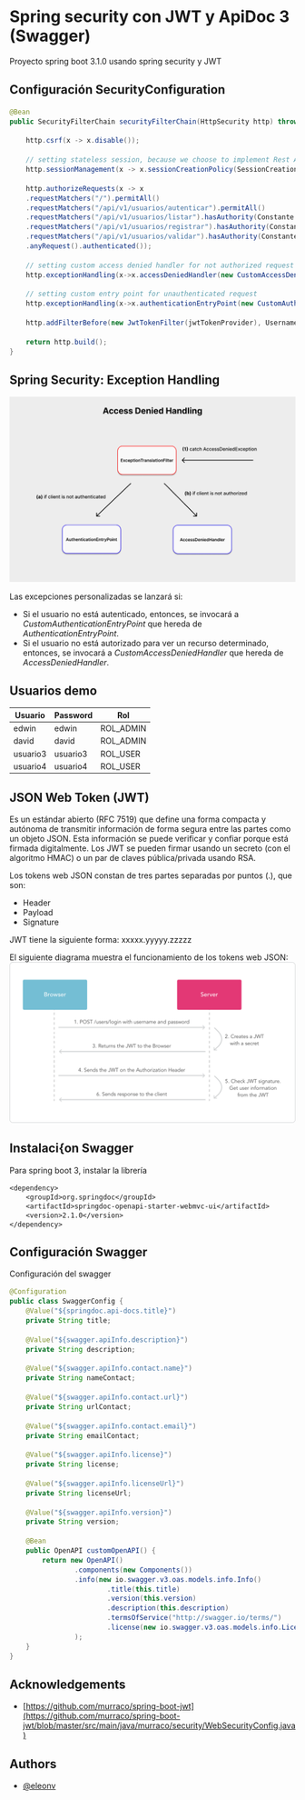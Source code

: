 # Spring security con JWT y ApiDoc 3 (Swagger)
Proyecto spring boot 3.1.0 usando spring security y JWT

## Configuración SecurityConfiguration
```java
@Bean
public SecurityFilterChain securityFilterChain(HttpSecurity http) throws Exception {

    http.csrf(x -> x.disable());

    // setting stateless session, because we choose to implement Rest API
    http.sessionManagement(x -> x.sessionCreationPolicy(SessionCreationPolicy.STATELESS));

    http.authorizeRequests(x -> x
    .requestMatchers("/").permitAll()
    .requestMatchers("/api/v1/usuarios/autenticar").permitAll()
    .requestMatchers("/api/v1/usuarios/listar").hasAuthority(Constante.ROL_ADMIN)
    .requestMatchers("/api/v1/usuarios/registrar").hasAuthority(Constante.ROL_ADMIN)
    .requestMatchers("/api/v1/usuarios/validar").hasAuthority(Constante.ROL_USER)
    .anyRequest().authenticated());

    // setting custom access denied handler for not authorized request
    http.exceptionHandling(x->x.accessDeniedHandler(new CustomAccessDeniedHandler()));

    // setting custom entry point for unauthenticated request
    http.exceptionHandling(x->x.authenticationEntryPoint(new CustomAuthenticationEntryPoint()));

    http.addFilterBefore(new JwtTokenFilter(jwtTokenProvider), UsernamePasswordAuthenticationFilter.class);

    return http.build();
}
```
## Spring Security: Exception Handling

![Exception Handling](https://github.com/eleonv/security-rol-back/blob/main/raw/AccessDeniedHandling.png)


Las excepciones personalizadas se lanzará si:
+ Si el usuario no está autenticado, entonces, se invocará a _CustomAuthenticationEntryPoint_ que hereda de _AuthenticationEntryPoint_.
+ Si el usuario no está autorizado para ver un recurso determinado, entonces, se invocará a _CustomAccessDeniedHandler_ que hereda de _AccessDeniedHandler_.

## Usuarios demo

| Usuario           | Password | Rol       |
| ----------------- |----------|-----------|
| edwin             | edwin    | ROL_ADMIN |
| david             | david    | ROL_ADMIN |
| usuario3          | usuario3 | ROL_USER  |
| usuario4          | usuario4 | ROL_USER  |

## JSON Web Token (JWT)
Es un estándar abierto (RFC 7519) que define una forma compacta y autónoma de transmitir información de forma segura entre las partes como un objeto JSON. Esta información se puede verificar y confiar porque está firmada digitalmente. Los JWT se pueden firmar usando un secreto (con el algoritmo HMAC) o un par de claves pública/privada usando RSA.

Los tokens web JSON constan de tres partes separadas por puntos (.), que son:
- Header
- Payload
- Signature

JWT tiene la siguiente forma: xxxxx.yyyyy.zzzzz

El siguiente diagrama muestra el funcionamiento de los tokens web JSON:
![Funcionamiento JWT](https://github.com/eleonv/security-jwt-back/blob/main/raw/do-jwt.png)

## Instalaci{on Swagger
Para spring boot 3, instalar la librería 

```pom
<dependency>
    <groupId>org.springdoc</groupId>
    <artifactId>springdoc-openapi-starter-webmvc-ui</artifactId>
    <version>2.1.0</version>
</dependency>
```

## Configuración Swagger
Configuración del swagger

```java
@Configuration
public class SwaggerConfig {
    @Value("${springdoc.api-docs.title}")
    private String title;

    @Value("${swagger.apiInfo.description}")
    private String description;

    @Value("${swagger.apiInfo.contact.name}")
    private String nameContact;

    @Value("${swagger.apiInfo.contact.url}")
    private String urlContact;

    @Value("${swagger.apiInfo.contact.email}")
    private String emailContact;

    @Value("${swagger.apiInfo.license}")
    private String license;

    @Value("${swagger.apiInfo.licenseUrl}")
    private String licenseUrl;

    @Value("${swagger.apiInfo.version}")
    private String version;

    @Bean
    public OpenAPI customOpenAPI() {
        return new OpenAPI()
                .components(new Components())
                .info(new io.swagger.v3.oas.models.info.Info()
                        .title(this.title)
                        .version(this.version)
                        .description(this.description)
                        .termsOfService("http://swagger.io/terms/")
                        .license(new io.swagger.v3.oas.models.info.License().name(this.license).url(this.licenseUrl))
                );
    }
}
```

## Acknowledgements
- [https://github.com/murraco/spring-boot-jwt](https://github.com/murraco/spring-boot-jwt/blob/master/src/main/java/murraco/security/WebSecurityConfig.java)

## Authors
- [@eleonv](https://github.com/eleonv)

